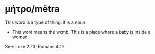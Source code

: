 # μήτρα/mētra
This word is a type of thing. It is a noun.
* This word means the womb. This is a place where a baby is inside a woman.

See: Luke 2:23; Romans 4:19
